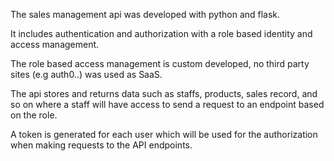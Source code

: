 The sales management api was developed with python and flask.

It includes authentication and authorization with a role based identity and access management.

The role based access management is custom developed, no third party sites (e.g auth0..) was used as SaaS.

The api stores and returns data such as staffs, products, sales record, and so on where a staff will have access to send a request to an endpoint based on the role. 

A token is generated for each user which will be used for the authorization when making requests to the API endpoints.